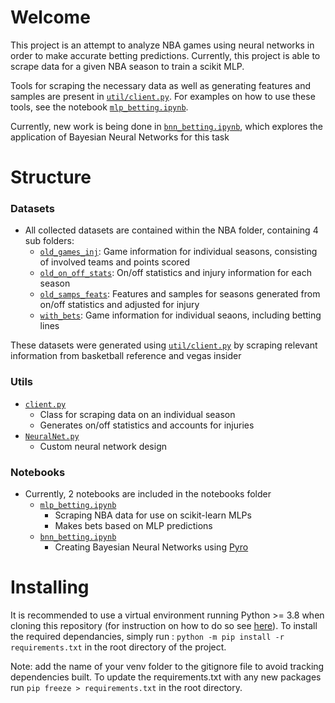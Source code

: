 # Welcome
This project is an attempt to analyze NBA games using neural networks in order to make accurate betting predictions. Currently, this project is able to scrape data for a given NBA season to train a scikit MLP. 

Tools for scraping the necessary data as well as generating features and samples are present in [`util/client.py`](util/client.py). For examples on how to use these tools, see the notebook [`mlp_betting.ipynb`](notebooks/mlp_betting.ipynb).

Currently, new work is being done in [`bnn_betting.ipynb`](notebooks/bnn_betting.ipynb), which explores the application of Bayesian Neural Networks for this task

# Structure
### Datasets
- All collected datasets are contained within the NBA folder, containing 4 sub folders:
  - [`old_games_inj`](/NBA/old_games_inj): Game information for individual seasons, consisting of involved teams and points scored
  - [`old_on_off_stats`](/NBA/old_on_off_stats): On/off statistics and injury information for each season
  - [`old_samps_feats`](/NBA/old_samps_feats): Features and samples for seasons generated from on/off statistics and adjusted for injury
  - [`with_bets`](/NBA/with_bets): Game information for individual seaons, including betting lines

These datasets were generated using [`util/client.py`](util/client.py) by scraping relevant information from basketball reference and vegas insider

### Utils
- [`client.py`](util/client.py)
  - Class for scraping data on an individual season
  - Generates on/off statistics and accounts for injuries
- [`NeuralNet.py`](util/NeuralNet.py)
  - Custom neural network design

### Notebooks
- Currently, 2 notebooks are included in the notebooks folder
  - [`mlp_betting.ipynb`](notebooks/mlp_betting.ipynb)
    - Scraping NBA data for use on scikit-learn MLPs
    - Makes bets based on MLP predictions
  - [`bnn_betting.ipynb`](notebooks/bnn_betting.ipynb)
    - Creating Bayesian Neural Networks using [Pyro](https://github.com/pyro-ppl/pyro)

# Installing
It is recommended to use a virtual environment running Python >= 3.8 when cloning this repository (for instruction on how to do so see [here](https://docs.python.org/3/library/venv.html)). To install the required dependancies, simply run :
`python -m pip install -r requirements.txt` in the root directory of the project. 

Note: add the name of your venv folder to the gitignore file to avoid tracking dependencies built. To update the requirements.txt with any new packages run `pip freeze > requirements.txt` in the root directory.

